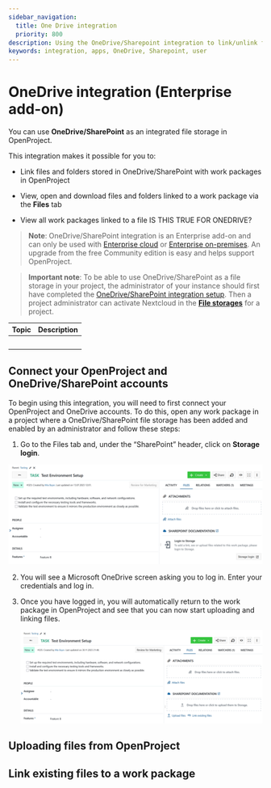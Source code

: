 ```yaml
---
sidebar_navigation:
  title: One Drive integration
  priority: 800
description: Using the OneDrive/Sharepoint integration to link/unlink files and folders to work packages, viewing and downloading files and troubleshooting common errors
keywords: integration, apps, OneDrive, Sharepoint, user
---
```


# OneDrive integration (Enterprise add-on)


You can use **OneDrive/SharePoint** as an integrated file storage in OpenProject.

This integration makes it possible for you to:
- Link files and folders stored in OneDrive/SharePoint with work packages in OpenProject

- View, open and download files and folders linked to a work package via the **Files** tab

- View all work packages linked to a file IS THIS TRUE FOR ONEDRIVE?

> **Note**: OneDrive/SharePoint integration is an Enterprise add-on and can only be used with [Enterprise cloud](../../enterprise-guide/enterprise-cloud-guide/) or [Enterprise on-premises](../../enterprise-guide/enterprise-on-premises-guide/). An upgrade from the free Community edition is easy and helps support OpenProject.

> **Important note**: To be able to use OneDrive/SharePoint as a file storage in your project, the administrator of your instance should first have completed the [OneDrive/SharePoint integration setup](../../../system-admin-guide/integrations/onedrive). Then a project administrator can activate Nextcloud in the  [**File storages**](../../projects/project-settings/file-storages/) for a project.


| Topic | Description |
| ----- | :---------- |
|       |             |
|       |             |
|       |             |
|       |             |
|       |             |

## Connect your OpenProject and OneDrive/SharePoint accounts

To begin using this integration, you will need to first connect your  OpenProject and OneDrive accounts. To do this, open any work package in a project where a OneDrive/SharePoint file storage has been added and enabled by  an administrator and follow these steps:

1. Go to the Files tab and, under the “SharePoint” header, click on **Storage login**. 

![Login to Sharepoint storage from an OpenProject work package](openproject_onedrive_login_to_storage.png)

2. You will see a Microsoft OneDrive screen asking you to log in. Enter your credentials and log in. 

3. Once you have logged in, you will automatically return to the work package in OpenProject and see that you can now start uploading and linking files.

   ![OneDrive storage is available in an OpenProject work package](openproject_onedrive_available.png)

## Uploading files from OpenProject 

## Link existing files to a work package 
